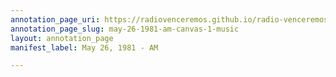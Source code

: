 ```yaml
---
annotation_page_uri: https://radiovenceremos.github.io/radio-venceremos-english-1/annotations/may-26-1981-am-canvas-1-music.json
annotation_page_slug: may-26-1981-am-canvas-1-music
layout: annotation_page
manifest_label: May 26, 1981 - AM

---
```

